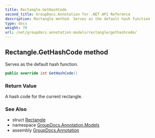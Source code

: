 ```yaml
---
title: Rectangle.GetHashCode
second_title: GroupDocs.Annotation for .NET API Reference
description: Rectangle method. Serves as the default hash function
type: docs
weight: 70
url: /net/groupdocs.annotation.models/rectangle/gethashcode/
---
```

## Rectangle.GetHashCode method

Serves as the default hash function.

```csharp
public override int GetHashCode()
```

### Return Value

A hash code for the current rectangle.

### See Also

* struct [Rectangle](../)
* namespace [GroupDocs.Annotation.Models](../../rectangle/)
* assembly [GroupDocs.Annotation](../../../)


